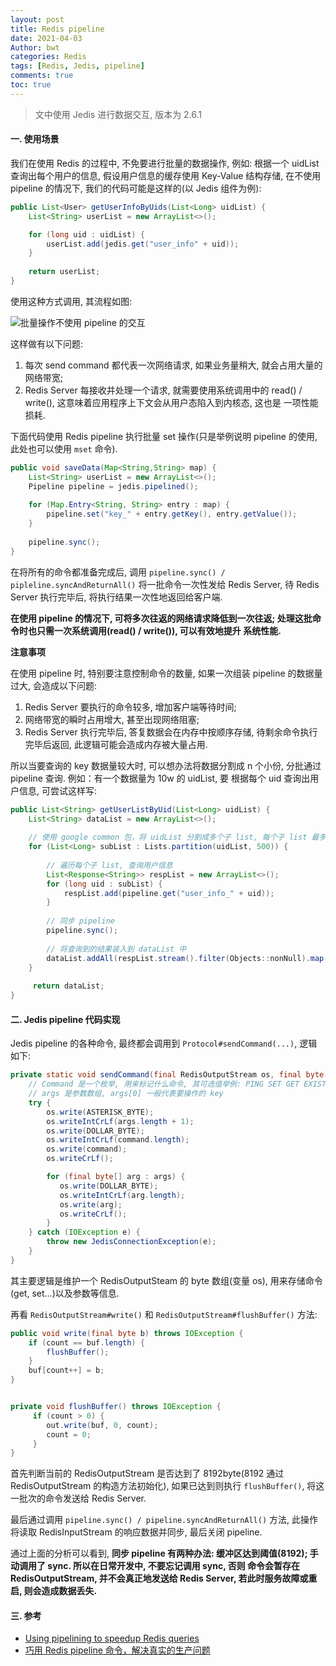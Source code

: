 ```yaml
---
layout: post
title: Redis pipeline
date: 2021-04-03
Author: bwt
categories: Redis
tags: [Redis, Jedis, pipeline]
comments: true
toc: true
---
```


> 文中使用 Jedis 进行数据交互, 版本为 2.6.1

<!--break-->

#### 一. 使用场景

我们在使用 Redis 的过程中, 不免要进行批量的数据操作, 例如: 根据一个 uidList 查询出每个用户的信息, 假设用户信息的缓存使用 Key-Value 
结构存储, 在不使用 pipeline 的情况下, 我们的代码可能是这样的(以 Jedis 组件为例):

```java
public List<User> getUserInfoByUids(List<Long> uidList) {
    List<String> userList = new ArrayList<>();

    for (long uid : uidList) {
        userList.add(jedis.get("user_info" + uid));
    }
    
    return userList;
}
```

使用这种方式调用, 其流程如图:

![批量操作不使用 pipeline 的交互](https://zonheng.net/tech/redis_command_one_by_one.png-original)

这样做有以下问题:

1. 每次 send command 都代表一次网络请求, 如果业务量稍大, 就会占用大量的网络带宽;
2. Redis Server 每接收并处理一个请求, 就需要使用系统调用中的 read() / write(), 这意味着应用程序上下文会从用户态陷入到内核态, 这也是
   一项性能损耗.

下面代码使用 Redis pipeline 执行批量 set 操作(只是举例说明 pipeline 的使用, 此处也可以使用 `mset` 命令). 

```java
public void saveData(Map<String,String> map) {
    List<String> userList = new ArrayList<>();
    Pipeline pipeline = jedis.pipelined();
    
    for (Map.Entry<String, String> entry : map) {
        pipeline.set("key_" + entry.getKey(), entry.getValue());
    }
    
    pipeline.sync();
}
```

在将所有的命令都准备完成后, 调用 `pipeline.sync() / pipleline.syncAndReturnAll()` 将一批命令一次性发给 Redis Server, 待 Redis 
Server 执行完毕后, 将执行结果一次性地返回给客户端.

**在使用 pipeline 的情况下, 可将多次往返的网络请求降低到一次往返; 处理这批命令时也只需一次系统调用(read() / write()), 可以有效地提升
系统性能.**

**注意事项**

在使用 pipeline 时, 特别要注意控制命令的数量, 如果一次组装 pipeline 的数据量过大, 会造成以下问题:

1. Redis Server 要执行的命令较多, 增加客户端等待时间; 
2. 网络带宽的瞬时占用增大, 甚至出现网络阻塞;
3. Redis Server 执行完毕后, 答复数据会在内存中按顺序存储, 待剩余命令执行完毕后返回, 此逻辑可能会造成内存被大量占用.

所以当要查询的 key 数据量较大时, 可以想办法将数据分割成 n 个小份, 分批通过 pipeline 查询. 例如：有一个数据量为 10w 的 uidList, 要
根据每个 uid 查询出用户信息, 可尝试这样写:

```java
public List<String> getUserListByUid(List<Long> uidList) {
    List<String> dataList = new ArrayList<>();
    
    // 使用 google common 包，将 uidList 分割成多个子 list, 每个子 list 最多 500 元素
    for (List<Long> subList : Lists.partition(uidList, 500)) {
        
        // 遍历每个子 list, 查询用户信息
        List<Response<String>> respList = new ArrayList<>();
        for (long uid : subList) {
            respList.add(pipeline.get("user_info_" + uid));
        }
        
        // 同步 pipeline
        pipeline.sync();
        
        // 将查询到的结果装入到 dataList 中
        dataList.addAll(respList.stream().filter(Objects::nonNull).map(Response::get).collect(Collectors.toList()));
    }
     
     return dataList;
}
```

#### 二. Jedis pipeline 代码实现

Jedis pipeline 的各种命令, 最终都会调用到 `Protocol#sendCommand(...)`, 逻辑如下:

```java
private static void sendCommand(final RedisOutputStream os, final byte[] command, final byte[]... args) {
    // Command 是一个枚举, 用来标记什么命令, 其可选值举例: PING SET GET EXISTS...
    // args 是参数数组, args[0] 一般代表要操作的 key
	try {
	    os.write(ASTERISK_BYTE);
	    os.writeIntCrLf(args.length + 1);
	    os.write(DOLLAR_BYTE);
	    os.writeIntCrLf(command.length);
	    os.write(command);
	    os.writeCrLf();

	    for (final byte[] arg : args) {
           os.write(DOLLAR_BYTE);
           os.writeIntCrLf(arg.length);
           os.write(arg);
           os.writeCrLf();
	    }
	} catch (IOException e) {
	    throw new JedisConnectionException(e);
	}
}
```

其主要逻辑是维护一个 RedisOutputSteam 的 byte 数组(变量 os), 用来存储命令(get, set...)以及参数等信息.

再看 `RedisOutputStream#write()` 和 `RedisOutputStream#flushBuffer()` 方法:

```java
public void write(final byte b) throws IOException {
	if (count == buf.length) {
	    flushBuffer();
	}
	buf[count++] = b;
}


private void flushBuffer() throws IOException {
     if (count > 0) {
        out.write(buf, 0, count);
        count = 0;
     }
}
```

首先判断当前的 RedisOutputStream 是否达到了 8192byte(8192 通过 RedisOutputStream 的构造方法初始化), 如果已达到则执行
`flushBuffer()`, 将这一批次的命令发送给 Redis Server.

最后通过调用 `pipeline.sync() / pipeline.syncAndReturnAll()` 方法, 此操作将读取 RedisInputStream 的响应数据并同步, 最后关闭
pipeline.

通过上面的分析可以看到, **同步 pipeline 有两种办法: 缓冲区达到阈值(8192); 手动调用了 sync. 所以在日常开发中, 不要忘记调用 sync, 否则
命令会暂存在 RedisOutputStream, 并不会真正地发送给 Redis Server, 若此时服务故障或重启, 则会造成数据丢失.**

#### 三. 参考

* [Using pipelining to speedup Redis queries](https://redis.io/topics/pipelining)
* [巧用 Redis pipeline 命令，解决真实的生产问题](https://mp.weixin.qq.com/s/54n1Q3_Zvyxr9Sj2Fqzhew)
